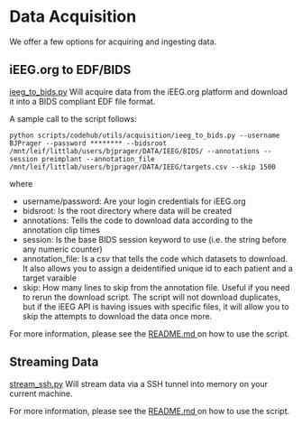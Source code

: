 # Data Acquisition

We offer a few options for acquiring and ingesting data.

## iEEG.org to EDF/BIDS

[ieeg_to_bids.py](../../scripts/codehub/utils/acquisition/ieeg_to_bids.py) Will acquire data from the iEEG.org platform and download it into a BIDS compliant EDF file format.

A sample call to the script follows:
```
python scripts/codehub/utils/acquisition/ieeg_to_bids.py --username BJPrager --password ******** --bidsroot /mnt/leif/littlab/users/bjprager/DATA/IEEG/BIDS/ --annotations --session preimplant --annotation_file /mnt/leif/littlab/users/bjprager/DATA/IEEG/targets.csv --skip 1500
```

where
- username/password: Are your login credentials for iEEG.org
- bidsroot: Is the root directory where data will be created
- annotations: Tells the code to download data according to the annotation clip times
- session: Is the base BIDS session keyword to use (i.e. the string before any numeric counter)
- annotation_file: Is a csv that tells the code which datasets to download. It also allows you to assign a deidentified unique id to each patient and a target varaible
- skip: How many lines to skip from the annotation file. Useful if you need to rerun the download script. The script will not download duplicates, but if the iEEG API is having issues with specific files, it will allow you to skip the attempts to download the data once more.

For more information, please see the [README.md ](scripts/codehub/utils/acquisition/README.md) on how to use the script.

## Streaming Data

[stream_ssh.py](../../scripts/codehub/utils/acquisition/stream_ssh.py) Will stream data via a SSH tunnel into memory on your current machine.

For more information, please see the [README.md ](scripts/codehub/utils/acquisition/README.md) on how to use the script.
